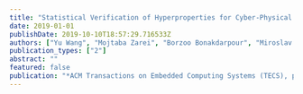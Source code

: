 ```yaml
---
title: "Statistical Verification of Hyperproperties for Cyber-Physical Systems"
date: 2019-01-01
publishDate: 2019-10-10T18:57:29.716533Z
authors: ["Yu Wang", "Mojtaba Zarei", "Borzoo Bonakdarpour", "Miroslav Pajic"]
publication_types: ["2"]
abstract: ""
featured: false
publication: "*ACM Transactions on Embedded Computing Systems (TECS), part of the ESWEEK-TECS special issue, presented in the ACM SIGBED International Conference on Embedded Software (EMSOFT)*"
---
```


